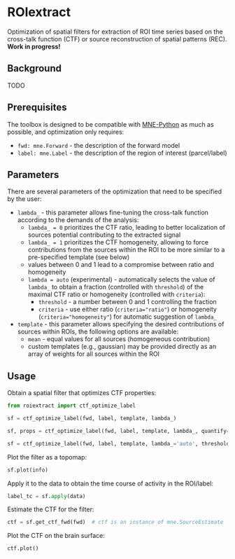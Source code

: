 # ROIextract

Optimization of spatial filters for extraction of ROI time series based on the cross-talk function (CTF) or source reconstruction of spatial patterns (REC). **Work in progress!**

## Background

TODO

## Prerequisites

The toolbox is designed to be compatible with [MNE-Python]() as much as possible, and optimization only requires:

* `fwd: mne.Forward` - the description of the forward model
* `label: mne.Label` - the description of the region of interest (parcel/label)

## Parameters

There are several parameters of the optimization that need to be specified by the user:

* `lambda_` - this parameter allows fine-tuning the cross-talk function according to the demands of the analysis:
  * `lambda_ = 0` prioritizes the CTF ratio, leading to better localization of sources potential contributing to the extracted signal
  * `lambda_ = 1` prioritizes the CTF homogeneity, allowing to force contributions from the sources within the ROI to be more similar to a pre-specified template (see below)
  * values between 0 and 1 lead to a compromise between ratio and homogeneity
  * `lambda = auto` (experimental) - automatically selects the value of `lambda_` to obtain a fraction (controlled with `threshold`) of the maximal CTF ratio or homogeneity (controlled with `criteria`):
    * `threshold` - a number between 0 and 1 controlling the fraction
    * `criteria` - use either ratio (`criteria="ratio"`) or homogeneity (`criteria="homogeneity"`) for automatic suggestion of `lambda_`
* `template` - this parameter allows specifying the desired contributions of sources within ROIs, the following options are available:
  * `mean` - equal values for all sources (homogeneous contribution)
  * custom templates (e.g., gaussian) may be provided directly as an array of weights for all sources within the ROI

## Usage

Obtain a spatial filter that optimizes CTF properties:

```python
from roiextract import ctf_optimize_label

sf = ctf_optimize_label(fwd, label, template, lambda_)

sf, props = ctf_optimize_label(fwd, label, template, lambda_, quantify=True)

sf = ctf_optimize_label(fwd, label, template, lambda_='auto', threshold=0.95)
```

Plot the filter as a topomap:

```python
sf.plot(info)
```

Apply it to the data to obtain the time course of activity in the ROI/label:

```python
label_tc = sf.apply(data)
```

Estimate the CTF for the filter:

```python
ctf = sf.get_ctf_fwd(fwd)  # ctf is an instance of mne.SourceEstimate
```

Plot the CTF on the brain surface:

```python
ctf.plot()
```
